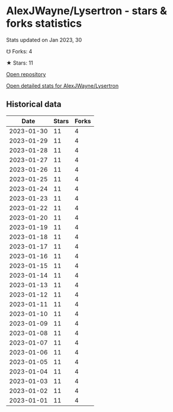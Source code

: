 # AlexJWayne/Lysertron - stars & forks statistics

Stats updated on Jan 2023, 30

☋ Forks: 4

★ Stars: 11

[Open repository](https://github.com/AlexJWayne/Lysertron)

[Open detailed stats for AlexJWayne/Lysertron](https://reviewgithub.com/rep/AlexJWayne/Lysertron)

## Historical data
| Date | Stars | Forks |
|------|-------|-------|
| 2023-01-30 | 11 | 4 | 
| 2023-01-29 | 11 | 4 | 
| 2023-01-28 | 11 | 4 | 
| 2023-01-27 | 11 | 4 | 
| 2023-01-26 | 11 | 4 | 
| 2023-01-25 | 11 | 4 | 
| 2023-01-24 | 11 | 4 | 
| 2023-01-23 | 11 | 4 | 
| 2023-01-22 | 11 | 4 | 
| 2023-01-20 | 11 | 4 | 
| 2023-01-19 | 11 | 4 | 
| 2023-01-18 | 11 | 4 | 
| 2023-01-17 | 11 | 4 | 
| 2023-01-16 | 11 | 4 | 
| 2023-01-15 | 11 | 4 | 
| 2023-01-14 | 11 | 4 | 
| 2023-01-13 | 11 | 4 | 
| 2023-01-12 | 11 | 4 | 
| 2023-01-11 | 11 | 4 | 
| 2023-01-10 | 11 | 4 | 
| 2023-01-09 | 11 | 4 | 
| 2023-01-08 | 11 | 4 | 
| 2023-01-07 | 11 | 4 | 
| 2023-01-06 | 11 | 4 | 
| 2023-01-05 | 11 | 4 | 
| 2023-01-04 | 11 | 4 | 
| 2023-01-03 | 11 | 4 | 
| 2023-01-02 | 11 | 4 | 
| 2023-01-01 | 11 | 4 | 

